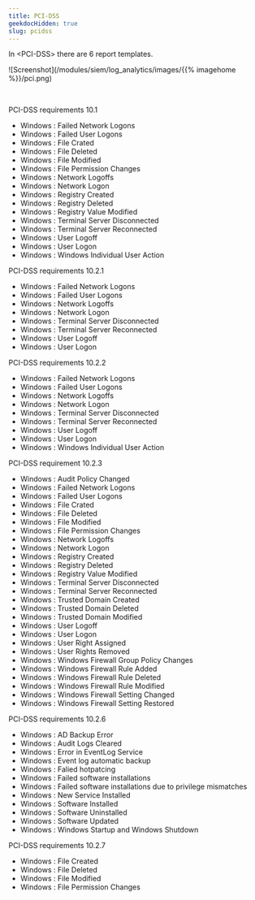 ```yaml
---
title: PCI-DSS
geekdocHidden: true
slug: pcidss
---
```


In \<PCI-DSS> there are 6 report templates.

![Screenshot](/modules/siem/log_analytics/images/{{% imagehome %}}/pci.png)

&nbsp;

PCI-DSS requirements 10.1
* Windows : Failed Network Logons
* Windows : Failed User Logons
* Windows : File Crated
* Windows : File Deleted
* Windows : File Modified
* Windows : File Permission Changes
* Windows : Network Logoffs
* Windows : Network Logon
* Windows : Registry Created
* Windows : Registry Deleted
* Windows : Registry Value Modified
* Windows : Terminal Server Disconnected
* Windows : Terminal Server Reconnected
* Windows : User Logoff
* Windows : User Logon
* Windows : Windows Individual User Action


PCI-DSS requirements 10.2.1
* Windows : Failed Network Logons
* Windows : Failed User Logons
* Windows : Network Logoffs
* Windows : Network Logon
* Windows : Terminal Server Disconnected
* Windows : Terminal Server Reconnected
* Windows : User Logoff
* Windows : User Logon

PCI-DSS requirements 10.2.2
* Windows : Failed Network Logons
* Windows : Failed User Logons
* Windows : Network Logoffs
* Windows : Network Logon
* Windows : Terminal Server Disconnected
* Windows : Terminal Server Reconnected
* Windows : User Logoff
* Windows : User Logon
* Windows : Windows Individual User Action

PCI-DSS requirement 10.2.3
* Windows : Audit Policy Changed
* Windows : Failed Network Logons
* Windows : Failed User Logons
* Windows : File Crated
* Windows : File Deleted
* Windows : File Modified
* Windows : File Permission Changes
* Windows : Network Logoffs
* Windows : Network Logon
* Windows : Registry Created
* Windows : Registry Deleted
* Windows : Registry Value Modified
* Windows : Terminal Server Disconnected
* Windows : Terminal Server Reconnected
* Windows : Trusted Domain Created
* Windows : Trusted Domain Deleted
* Windows : Trusted Domain Modified
* Windows : User Logoff
* Windows : User Logon
* Windows : User Right Assigned
* Windows : User Rights Removed
* Windows : Windows Firewall Group Policy Changes
* Windows : Windows Firewall Rule Added
* Windows : Windows Firewall Rule Deleted
* Windows : Windows Firewall Rule Modified
* Windows : Windows Firewall Setting Changed
* Windows : Windows Firewall Setting Restored

PCI-DSS requirements 10.2.6
* Windows : AD Backup Error
* Windows : Audit Logs Cleared
* Windows : Error in EventLog Service
* Windows : Event log automatic backup
* Windows : Falied hotpatcing
* Windows : Failed software installations
* Windows : Failed software installations due to privilege mismatches
* Windows : New Service Installed
* Windows : Software Installed
* Windows : Software Uninstalled
* Windows : Software Updated
* Windows : Windows Startup and Windows Shutdown

PCI-DSS requirements 10.2.7
* Windows : File Created
* Windows : File Deleted
* Windows : File Modified
* Windows : File Permission Changes




